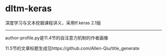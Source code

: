 # dltm-keras
深度学习与文本挖掘课程讲义，采用tf.keras 2.1版

--------------------------------------------

author-profile.py是11.4节的自注意力机制的作者画像

11.5节的文章标题生成见https://github.com/Allen-Qiu/title_generate
